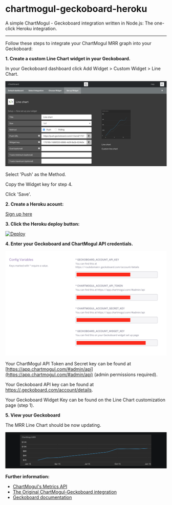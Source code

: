 # chartmogul-geckoboard-heroku

A simple ChartMogul - Geckoboard integration written in Node.js: The one-click Heroku integration.

--------

Follow these steps to integrate your ChartMogul MRR graph into your Geckoboard:

**1. Create a custom **Line Chart** widget in your Geckoboard.**

  In your Geckoboard dashboard click Add Widget > Custom Widget > Line Chart.
  
  ![](chart.png)

  Select 'Push' as the Method.
  
  Copy the Widget key for step 4.
  
  Click 'Save'.

**2. Create a Heroku acount:**
    
  [Sign up here](https://heroku.com/)

**3. Click the Heroku deploy button:**

  [![Deploy](https://www.herokucdn.com/deploy/button.svg)](https://heroku.com/deploy)

**4. Enter your Geckoboard and ChartMogul API credentials.**

  ![](config.png)

  Your ChartMogul API Token and Secret key can be found at [https://app.chartmogul.com/#admin/api](https://app.chartmogul.com/#admin/api) (admin permissions required).

  Your Geckoboard API key can be found at [https://<subdomain>.geckoboard.com/account/details](https://geckoboard.com/login/).

  Your Geckoboard Widget Key can be found on the Line Chart customization page (step 1).

**5. View your Geckoboard**

  The MRR Line Chart should be now updating.

  ![](line_chart.png)

  **Further information:**

  - [ChartMogul's Metrics API](https://github.com/chartmogul/metrics-api/blob/master/API-Documentation/api.md)
  - [The Original ChartMogul-Geckoboard integration](https://github.com/bilbof/chartmogul-geckoboard)
  - [Geckoboard documentation](https://developer.geckoboard.com/)